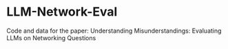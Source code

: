 # LLM-Network-Eval
Code and data for the paper: Understanding Misunderstandings: Evaluating LLMs on Networking Questions
